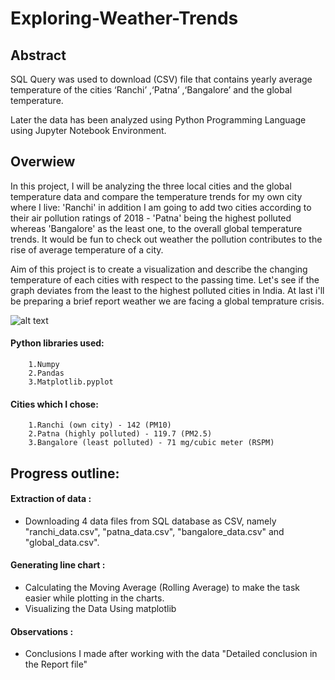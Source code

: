 # Exploring-Weather-Trends

## Abstract
SQL Query was used to download (CSV) file that contains yearly average temperature of the cities ‘Ranchi’ ,‘Patna’ ,‘Bangalore’ and the global temperature.

Later the data has been analyzed using Python Programming Language using Jupyter Notebook Environment.

## Overwiew
In this project, I will be analyzing the three local cities and the global temperature data and compare the temperature trends for my own city where I live: 'Ranchi' in addition I am going to add two cities according to their air pollution ratings of 2018 - 'Patna' being the highest polluted whereas 'Bangalore' as the least one, to the overall global temperature trends. It would be fun to check out weather the pollution contributes to the rise of average temperature of a city.

Aim of this project is to create a visualization and describe the changing temperature of each cities with respect to the passing time. Let's see if the graph deviates from the least to the highest polluted cities in India. At last i'll be preparing a brief report weather we are facing a global temprature crisis.

![alt text](https://raw.githubusercontent.com/niladrihere/Udacity-Data-Analyst-Project-01---Exploring-Weather-Trends/master/intellicast-current-temperature-in-united-states-world-climate-at-weather-map-on-3.jpg)

#### Python libraries used:
        1.Numpy
        2.Pandas
        3.Matplotlib.pyplot
        
#### Cities which I chose:
        1.Ranchi (own city) - 142 (PM10)
        2.Patna (highly polluted) - 119.7 (PM2.5)
        3.Bangalore (least polluted) - 71 mg/cubic meter (RSPM)

## Progress outline:

#### Extraction of data :
- Downloading 4 data files from SQL database as CSV, namely "ranchi_data.csv", "patna_data.csv", "bangalore_data.csv" and "global_data.csv".

#### Generating line chart :
- Calculating the Moving Average (Rolling Average) to make the task easier while plotting in the charts.
- Visualizing the Data Using matplotlib

#### Observations :
- Conclusions I made after working with the data "Detailed conclusion in the Report file"
